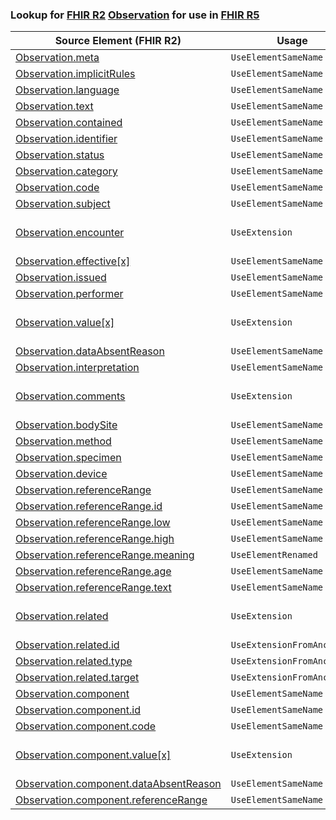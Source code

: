 ### Lookup for [FHIR R2](https://hl7.org/fhir/DSTU2/) [Observation](https://hl7.org/fhir/DSTU2/Observation.html) for use in [FHIR R5](https://hl7.org/fhir/R5/)

| Source Element (FHIR R2) | Usage | Target |
| -------------- | ----- | ------ |
| [Observation.meta](https://hl7.org/fhir/DSTU2/Observation.html#resource) | `UseElementSameName` | [Observation.meta](https://hl7.org/fhir/R5/Observation.html#resource) |
| [Observation.implicitRules](https://hl7.org/fhir/DSTU2/Observation.html#resource) | `UseElementSameName` | [Observation.implicitRules](https://hl7.org/fhir/R5/Observation.html#resource) |
| [Observation.language](https://hl7.org/fhir/DSTU2/Observation.html#resource) | `UseElementSameName` | [Observation.language](https://hl7.org/fhir/R5/Observation.html#resource) |
| [Observation.text](https://hl7.org/fhir/DSTU2/Observation.html#resource) | `UseElementSameName` | [Observation.text](https://hl7.org/fhir/R5/Observation.html#resource) |
| [Observation.contained](https://hl7.org/fhir/DSTU2/Observation.html#resource) | `UseElementSameName` | [Observation.contained](https://hl7.org/fhir/R5/Observation.html#resource) |
| [Observation.identifier](https://hl7.org/fhir/DSTU2/Observation.html#resource) | `UseElementSameName` | [Observation.identifier](https://hl7.org/fhir/R5/Observation.html#resource) |
| [Observation.status](https://hl7.org/fhir/DSTU2/Observation.html#resource) | `UseElementSameName` | [Observation.status](https://hl7.org/fhir/R5/Observation.html#resource) |
| [Observation.category](https://hl7.org/fhir/DSTU2/Observation.html#resource) | `UseElementSameName` | [Observation.category](https://hl7.org/fhir/R5/Observation.html#resource) |
| [Observation.code](https://hl7.org/fhir/DSTU2/Observation.html#resource) | `UseElementSameName` | [Observation.code](https://hl7.org/fhir/R5/Observation.html#resource) |
| [Observation.subject](https://hl7.org/fhir/DSTU2/Observation.html#resource) | `UseElementSameName` | [Observation.subject](https://hl7.org/fhir/R5/Observation.html#resource) |
| [Observation.encounter](https://hl7.org/fhir/DSTU2/Observation.html#resource) | `UseExtension` | [http://hl7.org/fhir/1.0/StructureDefinition/extension-Observation.encounter](StructureDefinition-ext-R2-Observation.encounter.html) |
| [Observation.effective[x]](https://hl7.org/fhir/DSTU2/Observation.html#resource) | `UseElementSameName` | [Observation.effective[x]](https://hl7.org/fhir/R5/Observation.html#resource) |
| [Observation.issued](https://hl7.org/fhir/DSTU2/Observation.html#resource) | `UseElementSameName` | [Observation.issued](https://hl7.org/fhir/R5/Observation.html#resource) |
| [Observation.performer](https://hl7.org/fhir/DSTU2/Observation.html#resource) | `UseElementSameName` | [Observation.performer](https://hl7.org/fhir/R5/Observation.html#resource) |
| [Observation.value[x]](https://hl7.org/fhir/DSTU2/Observation.html#resource) | `UseExtension` | [http://hl7.org/fhir/1.0/StructureDefinition/extension-Observation.value](StructureDefinition-ext-R2-Observation.value.html) |
| [Observation.dataAbsentReason](https://hl7.org/fhir/DSTU2/Observation.html#resource) | `UseElementSameName` | [Observation.dataAbsentReason](https://hl7.org/fhir/R5/Observation.html#resource) |
| [Observation.interpretation](https://hl7.org/fhir/DSTU2/Observation.html#resource) | `UseElementSameName` | [Observation.interpretation](https://hl7.org/fhir/R5/Observation.html#resource) |
| [Observation.comments](https://hl7.org/fhir/DSTU2/Observation.html#resource) | `UseExtension` | [http://hl7.org/fhir/1.0/StructureDefinition/extension-Observation.comments](StructureDefinition-ext-R2-Observation.comments.html) |
| [Observation.bodySite](https://hl7.org/fhir/DSTU2/Observation.html#resource) | `UseElementSameName` | [Observation.bodySite](https://hl7.org/fhir/R5/Observation.html#resource) |
| [Observation.method](https://hl7.org/fhir/DSTU2/Observation.html#resource) | `UseElementSameName` | [Observation.method](https://hl7.org/fhir/R5/Observation.html#resource) |
| [Observation.specimen](https://hl7.org/fhir/DSTU2/Observation.html#resource) | `UseElementSameName` | [Observation.specimen](https://hl7.org/fhir/R5/Observation.html#resource) |
| [Observation.device](https://hl7.org/fhir/DSTU2/Observation.html#resource) | `UseElementSameName` | [Observation.device](https://hl7.org/fhir/R5/Observation.html#resource) |
| [Observation.referenceRange](https://hl7.org/fhir/DSTU2/Observation.html#resource) | `UseElementSameName` | [Observation.referenceRange](https://hl7.org/fhir/R5/Observation.html#resource) |
| [Observation.referenceRange.id](https://hl7.org/fhir/DSTU2/Observation.html#resource) | `UseElementSameName` | [Observation.referenceRange.id](https://hl7.org/fhir/R5/Observation.html#resource) |
| [Observation.referenceRange.low](https://hl7.org/fhir/DSTU2/Observation.html#resource) | `UseElementSameName` | [Observation.referenceRange.low](https://hl7.org/fhir/R5/Observation.html#resource) |
| [Observation.referenceRange.high](https://hl7.org/fhir/DSTU2/Observation.html#resource) | `UseElementSameName` | [Observation.referenceRange.high](https://hl7.org/fhir/R5/Observation.html#resource) |
| [Observation.referenceRange.meaning](https://hl7.org/fhir/DSTU2/Observation.html#resource) | `UseElementRenamed` | [Observation.referenceRange.appliesTo](https://hl7.org/fhir/R5/Observation.html#resource) |
| [Observation.referenceRange.age](https://hl7.org/fhir/DSTU2/Observation.html#resource) | `UseElementSameName` | [Observation.referenceRange.age](https://hl7.org/fhir/R5/Observation.html#resource) |
| [Observation.referenceRange.text](https://hl7.org/fhir/DSTU2/Observation.html#resource) | `UseElementSameName` | [Observation.referenceRange.text](https://hl7.org/fhir/R5/Observation.html#resource) |
| [Observation.related](https://hl7.org/fhir/DSTU2/Observation.html#resource) | `UseExtension` | [http://hl7.org/fhir/1.0/StructureDefinition/extension-Observation.related](StructureDefinition-ext-R2-Observation.related.html) |
| [Observation.related.id](https://hl7.org/fhir/DSTU2/Observation.html#resource) | `UseExtensionFromAncestor` | - |
| [Observation.related.type](https://hl7.org/fhir/DSTU2/Observation.html#resource) | `UseExtensionFromAncestor` | - |
| [Observation.related.target](https://hl7.org/fhir/DSTU2/Observation.html#resource) | `UseExtensionFromAncestor` | - |
| [Observation.component](https://hl7.org/fhir/DSTU2/Observation.html#resource) | `UseElementSameName` | [Observation.component](https://hl7.org/fhir/R5/Observation.html#resource) |
| [Observation.component.id](https://hl7.org/fhir/DSTU2/Observation.html#resource) | `UseElementSameName` | [Observation.component.id](https://hl7.org/fhir/R5/Observation.html#resource) |
| [Observation.component.code](https://hl7.org/fhir/DSTU2/Observation.html#resource) | `UseElementSameName` | [Observation.component.code](https://hl7.org/fhir/R5/Observation.html#resource) |
| [Observation.component.value[x]](https://hl7.org/fhir/DSTU2/Observation.html#resource) | `UseExtension` | [http://hl7.org/fhir/1.0/StructureDefinition/extension-Observation.component.value](StructureDefinition-ext-R2-Observation.co.value.html) |
| [Observation.component.dataAbsentReason](https://hl7.org/fhir/DSTU2/Observation.html#resource) | `UseElementSameName` | [Observation.component.dataAbsentReason](https://hl7.org/fhir/R5/Observation.html#resource) |
| [Observation.component.referenceRange](https://hl7.org/fhir/DSTU2/Observation.html#resource) | `UseElementSameName` | [Observation.component.referenceRange](https://hl7.org/fhir/R5/Observation.html#resource) |
